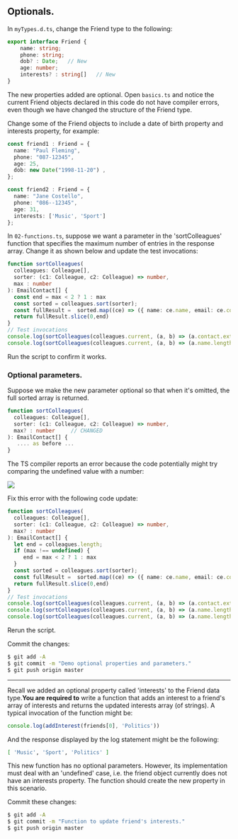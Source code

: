 ## Optionals.

In `myTypes.d.ts`, change the Friend  type to the following:
~~~ts
export interface Friend {
    name: string;
    phone: string;
    dob? : Date;   // New
    age: number;
    interests? : string[]   // New
}
~~~
The new properties added are optional. Open `basics.ts` and notice the current Friend objects declared in this code do not have compiler errors, even though we have changed the structure of the Friend type.

Change some of the Friend objects to include a date of birth property and interests property, for  example:
~~~ts
const friend1 : Friend = {
  name: "Paul Fleming",
  phone: "087-12345",
  age: 25,
  dob: new Date("1998-11-20") ,
};

const friend2 : Friend = {
  name: "Jane Costello",
  phone: "086--12345",
  age: 31,
  interests: ['Music', 'Sport']
};
~~~ 

In `02-functions.ts`, suppose we want a parameter in the 'sortColleagues' function that specifies the maximum number of entries in the response array. Change it as shown below and update the test invocations:
~~~ts
function sortColleagues(
  colleagues: Colleague[],
  sorter: (c1: Colleague, c2: Colleague) => number,
  max : number
): EmailContact[] {
  const end = max < 2 ? 1 : max
  const sorted = colleagues.sort(sorter);
  const fullResult =  sorted.map((ce) => ({ name: ce.name, email: ce.contact.email }));
  return fullResult.slice(0,end)
}
// Test invocations
console.log(sortColleagues(colleagues.current, (a, b) => (a.contact.extension - b.contact.extension),3));
console.log(sortColleagues(colleagues.current, (a, b) => (a.name.length - b.name.length),1));
~~~
Run the script to confirm it works. 

### Optional parameters.

Suppose we make the new parameter optional so that when it's omitted, the full sorted array is returned.
~~~ts
function sortColleagues(
  colleagues: Colleague[],
  sorter: (c1: Colleague, c2: Colleague) => number,
  max? : number     // CHANGED
): EmailContact[] {
   .... as before ...
}
~~~
The TS compiler reports an error because the code potentially might try comparing the undefined value with a number:

![][optionalError] 

Fix this error with the following code update:
~~~ts
function sortColleagues(
  colleagues: Colleague[],
  sorter: (c1: Colleague, c2: Colleague) => number,
  max? : number
): EmailContact[] {
  let end = colleagues.length;
  if (max !== undefined) {
     end = max < 2 ? 1 : max
  }
  const sorted = colleagues.sort(sorter);
  const fullResult =  sorted.map((ce) => ({ name: ce.name, email: ce.contact.email }));
  return fullResult.slice(0,end)
}
// Test invocations
console.log(sortColleagues(colleagues.current, (a, b) => (a.contact.extension - b.contact.extension),3));
console.log(sortColleagues(colleagues.current, (a, b) => (a.name.length - b.name.length),1));
console.log(sortColleagues(colleagues.current, (a, b) => (a.name.length - b.name.length))); // NEW
~~~
Rerun the script.

Commit the changes:
~~~bash
$ git add -A
$ git commit -m "Demo optional properties and parameters."
$ git push origin master
~~~

--------------------------

Recall we added an optional property called 'interests' to the Friend data type.__You are required to__ write a function that adds an interest to a friend's array of interests and returns the updated interests array (of strings). A typical invocation of the function might be: 
~~~ts
console.log(addInterest(friends[0], 'Politics'))
~~~
And the response displayed by the log statement might be the following:
~~~bash
[ 'Music', 'Sport', 'Politics' ]
~~~
This new function has no optional parameters. However, its implementation must deal with an 'undefined' case, i.e. the friend object currently does not have an interests property. The function should create the new property in this scenario.

Commit these changes:
~~~bash
$ git add -A
$ git commit -m "Function to update friend's interests."
$ git push origin master
~~~

[optionalError]: ./img/optionalError.png
